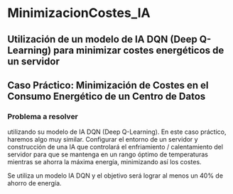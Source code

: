 # MinimizacionCostes_IA

## Utilización de un modelo de IA DQN (Deep Q-Learning) para minimizar costes energéticos de un servidor
## Caso Práctico: Minimización de Costes en el Consumo Energético de un Centro de Datos

### Problema a resolver
utilizando su modelo de IA DQN (Deep Q-Learning). En este caso práctico, haremos algo muy similar. 
Configurar el entorno de un servidor y construcción de una IA que controlará el enfriamiento / calentamiento del servidor 
para que se mantenga en un rango óptimo de temperaturas mientras se ahorra la máxima energía, minimizando así los costes.

Se utiliza un modelo IA DQN y el objetivo será lograr al menos un 40% de ahorro de energía.
